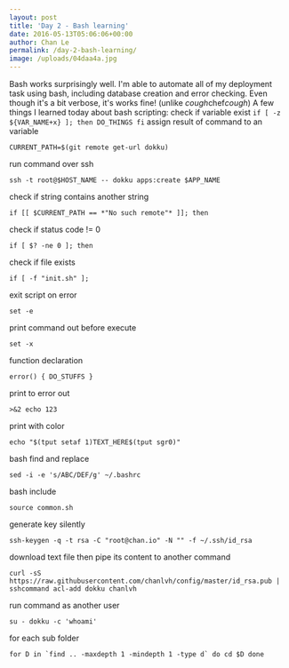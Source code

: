 ```yaml
---
layout: post
title: 'Day 2 - Bash learning'
date: 2016-05-13T05:06:06+00:00
author: Chan Le
permalink: /day-2-bash-learning/
image: /uploads/04daa4a.jpg
---
```

Bash works surprisingly well. I'm able to automate all of my deployment task using bash, including database creation and error checking. Even though it's a bit verbose, it's works fine! (unlike *cough*chef*cough*) A few things I learned today about bash scripting: check if variable exist `if [ -z ${VAR_NAME+x} ]; then DO_THINGS fi` assign result of command to an variable

`CURRENT_PATH=$(git remote get-url dokku)`

run command over ssh

`ssh -t root@$HOST_NAME -- dokku apps:create $APP_NAME`

check if string contains another string

`if [[ $CURRENT_PATH == *"No such remote"* ]]; then`

check if status code != 0

`if [ $? -ne 0 ]; then`

check if file exists

`if [ -f "init.sh" ];`

exit script on error

`set -e`

print command out before execute

`set -x`

function declaration

`error() { DO_STUFFS }`

print to error out

`>&2 echo 123`

print with color

`echo "$(tput setaf 1)TEXT_HERE$(tput sgr0)"`

bash find and replace

`sed -i -e 's/ABC/DEF/g' ~/.bashrc`

bash include

`source common.sh`

generate key silently

`ssh-keygen -q -t rsa -C "root@chan.io" -N "" -f ~/.ssh/id_rsa`

download text file then pipe its content to another command

`curl -sS https://raw.githubusercontent.com/chanlvh/config/master/id_rsa.pub | sshcommand acl-add dokku chanlvh`

run command as another user

`su - dokku -c 'whoami'`

for each sub folder

```for D in `find .. -maxdepth 1 -mindepth 1 -type d` do cd $D done```

